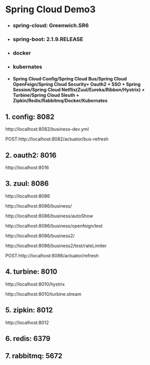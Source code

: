 # Spring Cloud Demo3
- ### spring-cloud: Greenwich.SR6
- ### spring-boot: 2.1.9.RELEASE
- ### docker
- ### kubernates
- #### Spring Cloud Config/Spring Cloud Bus/Spring Cloud OpenFeign/Spring Cloud Security+ Oauth2 + SSO + Spring Session/Spring Cloud Netflix(Zuul/Eureka/Ribbon/Hystrix) + Turbine/Spring Cloud Sleuth + Zipkin/Redis/Rabbitmq/Docker/Kubernates

## 1. config:      8082

http://localhost:8082/business-dev.yml

POST:http://localhost:8082/actuator/bus-refresh

## 2. oauth2:      8016   

http://localhost:8016

## 3. zuul:     8086

http://localhost:8086

http://localhost:8086/business/

http://localhost:8086/business/autoShow

http://localhost:8086/business/openfeign/test

http://localhost:8086/business2/

http://localhost:8086/business2/test/rateLimiter

POST:http://localhost:8086/actuator/refresh

## 4. turbine:     8010

http://localhost:8010/hystrix

http://localhost:8010/turbine.stream

## 5. zipkin:         8012

http://localhost:8012

## 6. redis:         6379

## 7. rabbitmq:         5672

